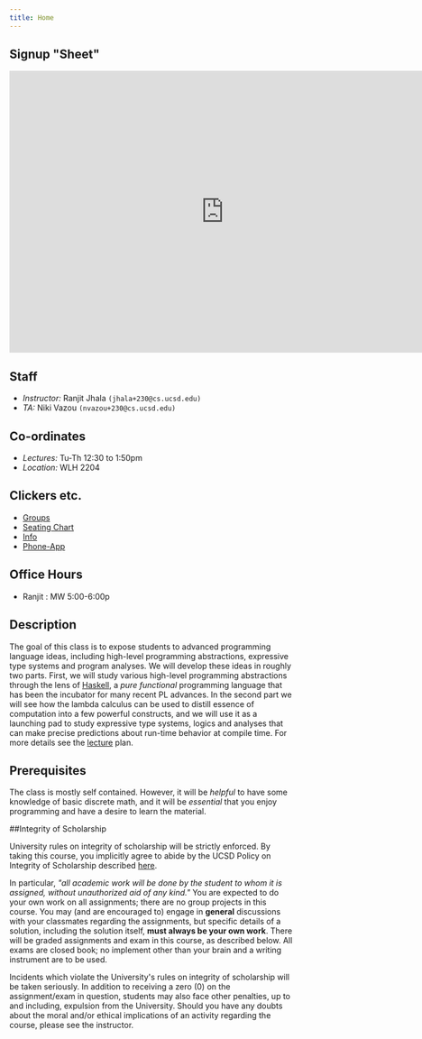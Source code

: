 ```yaml
---
title: Home 
---
```


## Signup "Sheet"

<iframe
src="https://docs.google.com/forms/d/11sd-G93Zp0cv72TV5C8KGuPgxENYbR3tchLTsAYNH90/viewform?embedded=true"
width="760" height="500" frameborder="0" marginheight="0"
marginwidth="0">Loading...</iframe>

## Staff

+ *Instructor:* Ranjit Jhala `(jhala+230@cs.ucsd.edu)`
+ *TA:* Niki Vazou `(nvazou+230@cs.ucsd.edu)`

## Co-ordinates 

+ *Lectures:* Tu-Th 12:30 to 1:50pm  
+ *Location:* WLH 2204

## Clickers etc.

+ [Groups](static/groups.txt)
+ [Seating Chart](static/wlh2204.pdf)
+ [Info](http://acms.ucsd.edu/faculty/clickers/)
+ [Phone-App](http://www1.iclicker.com/mobile-polling-iclicker-go)


## Office Hours

- Ranjit  : MW 5:00-6:00p

## Description

The goal of this class is to expose students to advanced programming
language ideas, including high-level programming abstractions, expressive
type systems and program analyses. We will develop these ideas in roughly
two parts. First, we will study various high-level programming abstractions
through the lens of [Haskell](http://www.haskell.org), 
a *pure functional* programming language that has been the
incubator for many recent PL advances. In the second part we will
see how the lambda calculus can be used to distill essence 
of computation into a few powerful constructs, and we will use it 
as a launching pad to study expressive type systems, logics and 
analyses that can make precise predictions about run-time behavior
at compile time. For more details see the [lecture](lectures.html) plan.

## Prerequisites

The class is mostly self contained. However, it will be *helpful* to have
some knowledge of basic discrete math, and it will be *essential* 
that you enjoy programming and have a desire to learn the material.

##Integrity of Scholarship

University rules on integrity of scholarship will be strictly enforced. By 
taking this course, you implicitly agree to abide by the UCSD Policy on 
Integrity of Scholarship described [here](http://www-senate.ucsd.edu/manual/Appendices/app2.htm). 

In particular, *"all academic work will be done by the student to whom 
it is assigned, without unauthorized aid of any kind."* You are expected 
to do your own work on all assignments; there are no group projects in 
this course.  You may (and are encouraged to) engage in **general** 
discussions with your classmates regarding the assignments, but specific 
details of a solution, including the solution itself, **must always be your own work**. 
There will be graded assignments and exam in this course, as described below. 
All exams are closed book; no implement other than your brain and a writing
instrument are to be used.

Incidents which violate the University's rules on integrity of scholarship
will be taken seriously.  In addition to receiving a zero (0) on the
assignment/exam in question, students may also face other penalties, 
up to and including, expulsion from the University.  Should you have
any doubts about the moral and/or ethical implications of an activity
regarding the course, please see the instructor.

